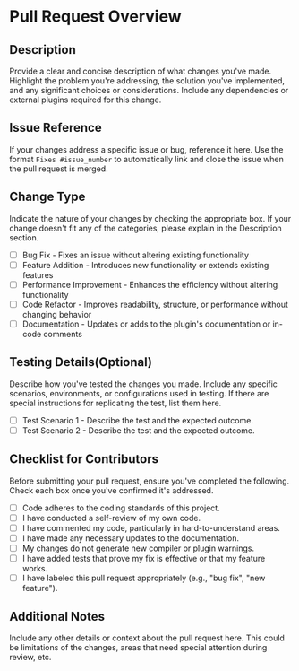 # Pull Request Overview

## Description

Provide a clear and concise description of what changes you've made. Highlight the problem you're addressing, the solution you've implemented, and any significant choices or considerations. Include any dependencies or external plugins required for this change.

## Issue Reference

If your changes address a specific issue or bug, reference it here. Use the format `Fixes #issue_number` to automatically link and close the issue when the pull request is merged.

## Change Type

Indicate the nature of your changes by checking the appropriate box. If your change doesn't fit any of the categories, please explain in the Description section.

- [ ] Bug Fix - Fixes an issue without altering existing functionality
- [ ] Feature Addition - Introduces new functionality or extends existing features
- [ ] Performance Improvement - Enhances the efficiency without altering functionality
- [ ] Code Refactor - Improves readability, structure, or performance without changing behavior
- [ ] Documentation - Updates or adds to the plugin's documentation or in-code comments

## Testing Details(Optional)

Describe how you've tested the changes you made. Include any specific scenarios, environments, or configurations used in testing. If there are special instructions for replicating the test, list them here.

- [ ] Test Scenario 1 - Describe the test and the expected outcome.
- [ ] Test Scenario 2 - Describe the test and the expected outcome.

## Checklist for Contributors

Before submitting your pull request, ensure you've completed the following. Check each box once you've confirmed it's addressed.

- [ ] Code adheres to the coding standards of this project.
- [ ] I have conducted a self-review of my own code.
- [ ] I have commented my code, particularly in hard-to-understand areas.
- [ ] I have made any necessary updates to the documentation.
- [ ] My changes do not generate new compiler or plugin warnings.
- [ ] I have added tests that prove my fix is effective or that my feature works.
- [ ] I have labeled this pull request appropriately (e.g., "bug fix", "new feature").

## Additional Notes

Include any other details or context about the pull request here. This could be limitations of the changes, areas that need special attention during review, etc.
